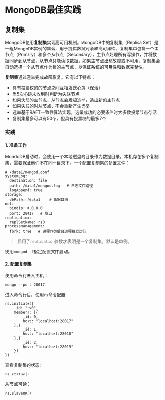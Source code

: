 # MongoDB最佳实践

## 复制集

MongoDB使用**复制集**实现高可用机制。MongoDB中的复制集（Replica Set）是一组MongoDB实例的集合，用于提供数据冗余和高可用性。复制集中包含一个主节点（Primary）和多个从节点（Secondary），主节点处理所有写操作，并将数据同步到从节点，从节点只能读取数据。如果主节点出现故障或不可用，复制集会自动选择一个从节点作为新的主节点，以保证系统的可用性和数据完整性。

**复制集**通过选举完成故障恢复。它有以下特点：

* 具有投票权的的节点之间互相发送心跳（保活）
* 当5次心跳未收到时判断为失联节点
* 如果失联的主节点，从节点会发起选举，选出新的主节点
* 如果失联的时从节点，不会重新产生选举
* 选举基于RAFT一致性算法实现，选举成功的必要条件时大多数投票节点存活
* 复制集最多可以有50个，但具有投票权的最多7个

### 实践

#### 1. 准备工作

MondoDB启动时，会使用一个本地磁盘的目录作为数据目录。本机存在多个复制集，需要保证他们不在同一目录下。一个配置复制集的配置文件：

```
# /data1/mongod.conf
systemLog:
  destination: file
  path: /data1/mongod.log   # 日志文件路径
  logAppend: true
storage:
  dbPath: /data1    # 数据目录
net:
  bindIp: 0.0.0.0
  port: 28017   # 端口
replication:
  replSetName: rs0
processManagement:
  fork: true   # 进程作为后台进程独立运行
```

> 启用了`replication`参数才表明是一个复制集，默认是单例。

使用`mongod -f`指定配置文件启动。

#### 2. 配置复制集

使用命令行进入主机：

```shell
mongo --port 28017
```

进入命令行后，使用`rs`命令配置:

```shell
rs.initiate({
    _id: "rs0",
    members: [{
        _id: 0,
        host: "localhost:28017"
    },{
        _id: 1,
        host: "localhost:28018"
    },{
        _id: 2,
        host: "localhost:28019"
    }]
})
```

查看复制集的状态:

```
rs.status()
```

从节点可读：

```
rs.slaveOK()
```